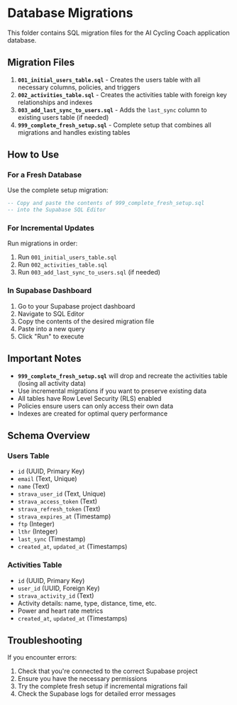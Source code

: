 # Database Migrations

This folder contains SQL migration files for the AI Cycling Coach application database.

## Migration Files

1. **`001_initial_users_table.sql`** - Creates the users table with all necessary columns, policies, and triggers
2. **`002_activities_table.sql`** - Creates the activities table with foreign key relationships and indexes
3. **`003_add_last_sync_to_users.sql`** - Adds the `last_sync` column to existing users table (if needed)
4. **`999_complete_fresh_setup.sql`** - Complete setup that combines all migrations and handles existing tables

## How to Use

### For a Fresh Database
Use the complete setup migration:
```sql
-- Copy and paste the contents of 999_complete_fresh_setup.sql
-- into the Supabase SQL Editor
```

### For Incremental Updates
Run migrations in order:
1. Run `001_initial_users_table.sql`
2. Run `002_activities_table.sql`
3. Run `003_add_last_sync_to_users.sql` (if needed)

### In Supabase Dashboard
1. Go to your Supabase project dashboard
2. Navigate to SQL Editor
3. Copy the contents of the desired migration file
4. Paste into a new query
5. Click "Run" to execute

## Important Notes

- **`999_complete_fresh_setup.sql`** will drop and recreate the activities table (losing all activity data)
- Use incremental migrations if you want to preserve existing data
- All tables have Row Level Security (RLS) enabled
- Policies ensure users can only access their own data
- Indexes are created for optimal query performance

## Schema Overview

### Users Table
- `id` (UUID, Primary Key)
- `email` (Text, Unique)
- `name` (Text)
- `strava_user_id` (Text, Unique)
- `strava_access_token` (Text)
- `strava_refresh_token` (Text)
- `strava_expires_at` (Timestamp)
- `ftp` (Integer)
- `lthr` (Integer)
- `last_sync` (Timestamp)
- `created_at`, `updated_at` (Timestamps)

### Activities Table
- `id` (UUID, Primary Key)
- `user_id` (UUID, Foreign Key)
- `strava_activity_id` (Text)
- Activity details: name, type, distance, time, etc.
- Power and heart rate metrics
- `created_at`, `updated_at` (Timestamps)

## Troubleshooting

If you encounter errors:
1. Check that you're connected to the correct Supabase project
2. Ensure you have the necessary permissions
3. Try the complete fresh setup if incremental migrations fail
4. Check the Supabase logs for detailed error messages 
